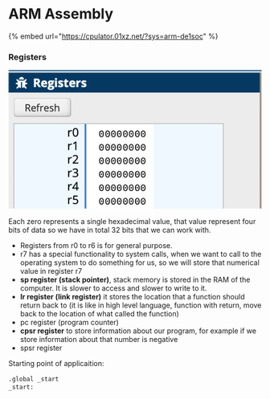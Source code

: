 # ARM Assembly

{% embed url="https://cpulator.01xz.net/?sys=arm-de1soc" %}

### Registers

![](../.gitbook/assets/image.png)

Each zero represents a single hexadecimal value, that value represent four bits of data so we have in total 32 bits that we can work with.

* Registers from r0 to r6 is for general purpose.
* r7 has a special functionality to system calls, when we want to call to the operating system to do something for us, so we will store that numerical value in register r7
* **sp register (stack pointer)**, stack memory is stored in the RAM of the computer. It is slower to access and slower to write to it.
* **lr register (link register)** it stores the location that a function should return back to (it is like in high level language, function with return, move back to the location of what called the function)&#x20;
* pc register (program counter)
* **cpsr register** to store information about our program, for example if we store information about that number is negative
* spsr register&#x20;







Starting point of applicaition:

```armasm
.global _start
_start:
```





























